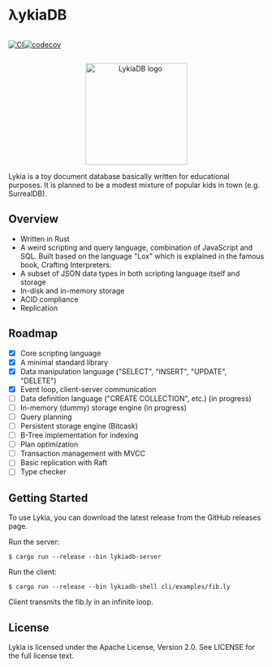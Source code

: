 # λykiaDB
<div style="display: flex;">
<div>

[![CI](https://github.com/lykia-rs/lykiadb/actions/workflows/ci.yml/badge.svg?branch=main)](https://github.com/lykia-rs/lykiadb/actions/workflows/ci.yml)

</div>
<div>

[![codecov](https://codecov.io/gh/lykia-rs/lykiadb/graph/badge.svg?token=DGIK7BE3K1)](https://codecov.io/gh/lykia-rs/lykiadb)

</div>
</div>

<p align="center">
    <img alt="LykiaDB logo" height="200" src="https://vcankeklik.com/assets/img/logo.svg?v=051223">
</p>


Lykia is a toy document database basically written for educational purposes. It is planned to be a modest mixture of popular kids in town (e.g. SurrealDB).

## Overview
- Written in Rust
- A weird scripting and query language, combination of JavaScript and SQL. Built based on the language "Lox" which is explained in the famous book, Crafting Interpreters.
- A subset of JSON data types in both scripting language itself and storage
- In-disk and in-memory storage
- ACID compliance
- Replication

## Roadmap

- [x] Core scripting language
- [x] A minimal standard library
- [x] Data manipulation language ("SELECT", "INSERT", "UPDATE", "DELETE")
- [x] Event loop, client-server communication
- [ ] Data definition language ("CREATE COLLECTION", etc.) (in progress)
- [ ] In-memory (dummy) storage engine (in progress)
- [ ] Query planning
- [ ] Persistent storage engine (Bitcask)
- [ ] B-Tree implementation for indexing
- [ ] Plan optimization
- [ ] Transaction management with MVCC
- [ ] Basic replication with Raft
- [ ] Type checker

## Getting Started
To use Lykia, you can download the latest release from the GitHub releases page.

Run the server:

```shell
$ cargo run --release --bin lykiadb-server
```
Run the client:

```shell 
$ cargo run --release --bin lykiadb-shell cli/examples/fib.ly
```

Client transmits the fib.ly in an infinite loop.

## License
Lykia is licensed under the Apache License, Version 2.0. See LICENSE for the full license text.
